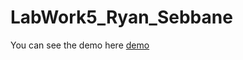 # LabWork5_Ryan_Sebbane

You can see the demo here [demo](https://ykfly.github.io/LabWork5_Ryan_Sebbane/)
